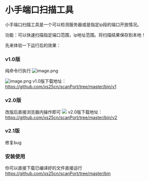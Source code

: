 # 小手端口扫描工具
 小手端口扫描工具是一个可以检测服务器或是指定ip段的端口开放情况。

功能：可以快速扫描指定端口范围，ip地址范围。将扫描结果保存到本地！

先来体验一下运行后的效果：

### v1.0版
纯命令行执行
![image.png](https://upload-images.jianshu.io/upload_images/19018717-e8826aa18d92aa57.png?imageMogr2/auto-orient/strip%7CimageView2/2/w/1240)

![image.png](https://upload-images.jianshu.io/upload_images/19018717-f62194125b0a4a5b.png?imageMogr2/auto-orient/strip%7CimageView2/2/w/1240)
v1.0版下载地址：https://github.com/xs25cn/scanPort/tree/master/bin/v1


### v2.0版
改版后直接浏览器内操作即可
![](https://tva1.sinaimg.cn/large/008i3skNly1gt4rg43sqgj30iq0h7aay.jpg)
v2.0版下载地址：https://github.com/xs25cn/scanPort/tree/master/bin/v2

### v2.1版 
修复bug

### 安装使用
你可以直接下载已编译好的文件直接运行
https://github.com/xs25cn/scanPort/tree/master/bin


